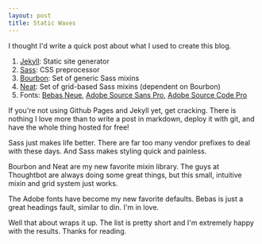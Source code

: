 ```yaml
---
layout: post
title: Static Waves
---
```


I thought I'd write a quick post about what I used to create this blog.

1. [Jekyll](http://jekyllrb.com/): Static site generator
2. [Sass](http://sass-lang.com): CSS preprocessor
3. [Bourbon](http://bourbon.io): Set of generic Sass mixins
4. [Neat](http://neat.bourbon.io): Set of grid-based Sass mixins (dependent on Bourbon)
5. Fonts: [Bebas Neue](http://www.fontsquirrel.com/fonts/bebas-neue), [Adobe Source Sans Pro](https://github.com/adobe/source-sans-pro), [Adobe Source Code Pro](https://github.com/adobe/source-code-pro)

If you're not using Github Pages and Jekyll yet, get cracking. There is
nothing I love more than to write a post in markdown, deploy it with
git, and have the whole thing hosted for free!

Sass just makes life better. There are far too many vendor prefixes to
deal with these days. And Sass makes styling quick and painless.

Bourbon and Neat are my new favorite mixin library. The guys at
Thoughtbot are always doing some great things, but this small, intuitive
mixin and grid system just works.

The Adobe fonts have become my new favorite defaults. Bebas is just a
great headings fault, similar to din. I'm in love.

Well that about wraps it up. The list is pretty short and I'm extremely
happy with the results. Thanks for reading.

